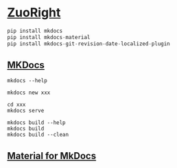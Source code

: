 # [ZuoRight](http://zuoright.com)

```python
pip install mkdocs
pip install mkdocs-material
pip install mkdocs-git-revision-date-localized-plugin
```

## [MKDocs](https://www.mkdocs.org/)

```shell
mkdocs --help

mkdocs new xxx

cd xxx
mkdocs serve

mkdocs build --help
mkdocs build
mkdocs build --clean
```

## [Material for MkDocs](https://squidfunk.github.io/mkdocs-material/getting-started/)